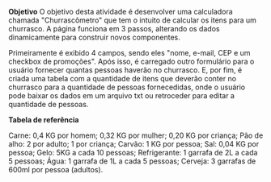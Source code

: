 
**Objetivo**
O objetivo desta atividade é desenvolver uma calculadora chamada "Churrascômetro" que tem o intuito de calcular os itens para um churrasco. A página funciona em 3 passos, alterando os dados dinamicamente para construir novos componentes.

Primeiramente é exibido 4 campos, sendo eles "nome, e-mail, CEP e um checkbox de promoções". Após isso, é carregado outro formulário para o usuário fornecer quantas pessoas haverão no churrasco. E, por fim, é criada uma tabela com a quantidade de itens que deverão conter no churrasco para a quantidade de pessoas fornecedidas, onde o usuário pode baixar os dados em um arquivo txt ou retroceder para editar a quantidade de pessoas.

**Tabela de referência**

Carne:
0,4 KG por homem;
0,32 KG por mulher;
0,20 KG por criança;
Pão de alho:
2 por adulto;
1 por criança;
Carvão:
1 KG por pessoa;
Sal:
0,04 KG por pessoa;
Gelo:
5KG a cada 10 pessoas;
Refrigerante:
1 garrafa de 2L a cada 5 pessoas;
Água:
1 garrafa de 1L a cada 5 pessoas;
Cerveja:
3 garrafas de 600ml por pessoa (adultos).
